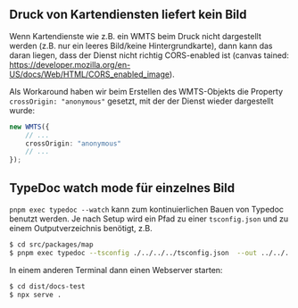 ## Druck von Kartendiensten liefert kein Bild

Wenn Kartendienste wie z.B. ein WMTS beim Druck nicht dargestellt werden (z.B. nur ein leeres Bild/keine Hintergrundkarte),
dann kann das daran liegen, dass der Dienst nicht richtig CORS-enabled ist (canvas tained: https://developer.mozilla.org/en-US/docs/Web/HTML/CORS_enabled_image).

Als Workaround haben wir beim Erstellen des WMTS-Objekts die Property `crossOrigin: "anonymous"` gesetzt, mit der der Dienst wieder dargestellt wurde:

```ts
new WMTS({
    // ...
    crossOrigin: "anonymous"
    // ...
});
```

## TypeDoc watch mode für einzelnes Bild

`pnpm exec typedoc --watch` kann zum kontinuierlichen Bauen von Typedoc benutzt werden.
Je nach Setup wird ein Pfad zu einer `tsconfig.json` und zu einem Outputverzeichnis benötigt, z.B.

```bash
$ cd src/packages/map
$ pnpm exec typedoc --tsconfig ./../../../tsconfig.json  --out ../../../dist/docs-test --watch
```

In einem anderen Terminal dann einen Webserver starten:

```bash
$ cd dist/docs-test
$ npx serve .
```
